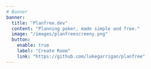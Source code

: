 ```yaml
---
# Banner
banner:
  title: "Planfree.dev"
  content: "Planning poker, made simple and free."
  image: "/images/planfreescreeny.png"
  button:
    enable: true
    label: "Create Room"
    link: "https://github.com/lukegarrigan/planfree"
---
```

